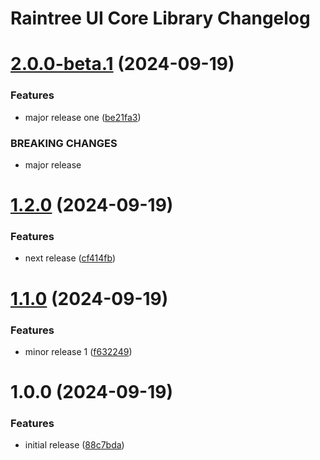 # Raintree UI Core Library Changelog

# [2.0.0-beta.1](https://github.com/sidathasiri/semantic-release-poc/compare/v1.2.0...v2.0.0-beta.1) (2024-09-19)


### Features

* major release one ([be21fa3](https://github.com/sidathasiri/semantic-release-poc/commit/be21fa37c8cd6f4368d8a5719f7e2a55702fc028))


### BREAKING CHANGES

* major release

# [1.2.0](https://github.com/sidathasiri/semantic-release-poc/compare/v1.1.0...v1.2.0) (2024-09-19)


### Features

* next release ([cf414fb](https://github.com/sidathasiri/semantic-release-poc/commit/cf414fba0c196ea508bb9d54d416d5218e698e63))

# [1.1.0](https://github.com/sidathasiri/semantic-release-poc/compare/v1.0.0...v1.1.0) (2024-09-19)


### Features

* minor release 1 ([f632249](https://github.com/sidathasiri/semantic-release-poc/commit/f63224944245a5f7ce3268dd876c72bfeeb0a05f))

# 1.0.0 (2024-09-19)


### Features

* initial release ([88c7bda](https://github.com/sidathasiri/semantic-release-poc/commit/88c7bda1a2bbee9450bd362ca23bd324bbdf748a))
